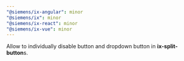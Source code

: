 ```yaml
---
"@siemens/ix-angular": minor
"@siemens/ix": minor
"@siemens/ix-react": minor
"@siemens/ix-vue": minor
---
```


Allow to individually disable button and dropdown button in **ix-split-button**s.
